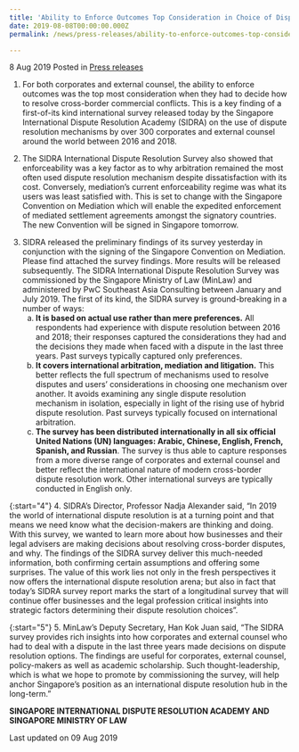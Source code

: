 ```yaml
---
title: 'Ability to Enforce Outcomes Top Consideration in Choice of Dispute Resolution Mechanism'
date: 2019-08-08T00:00:00.000Z
permalink: /news/press-releases/ability-to-enforce-outcomes-top-consideration-in-choice-of-dispute-resolution-mechanism/

---
```



8 Aug 2019 Posted in [Press releases](/news/press-releases)

1. For both corporates and external counsel, the ability to enforce outcomes was the top most consideration when they had to decide how to resolve cross-border commercial conflicts. This is a key finding of a first-of-its kind international survey released today by the Singapore International Dispute Resolution Academy (SIDRA) on the use of dispute resolution mechanisms by over 300 corporates and external counsel around the world between 2016 and 2018.
 
2. The SIDRA International Dispute Resolution Survey also showed that enforceability was a key factor as to why arbitration remained the most often used dispute resolution mechanism despite dissatisfaction with its cost. Conversely, mediation’s current enforceability regime was what its users was least satisfied with. This is set to change with the Singapore Convention on Mediation which will enable the expedited enforcement of mediated settlement agreements amongst the signatory countries. The new Convention will be signed in Singapore tomorrow.

<ol start="3">
<li> SIDRA released the preliminary findings of its survey yesterday in conjunction with the signing of the Singapore Convention on Mediation. Please find attached the survey findings. More results will be released subsequently. The SIDRA International Dispute Resolution Survey was commissioned by the Singapore Ministry of Law (MinLaw) and administered by PwC Southeast Asia Consulting between January and July 2019. The first of its kind, the SIDRA survey is ground-breaking in a number of ways:
<ol style="list-style-type: lower-alpha">
<li> <strong>It is based on actual use rather than mere preferences.</strong> All respondents had experience with dispute resolution between 2016 and 2018; their responses captured the considerations they had and the decisions they made when faced with a dispute in the last three years. Past surveys typically captured only preferences. </li>
<li> <strong>It covers international arbitration, mediation and litigation.</strong> This better reflects the full spectrum of mechanisms used to resolve disputes and users’ considerations in choosing one mechanism over another. It avoids examining any single dispute resolution mechanism in isolation, especially in light of the rising use of hybrid dispute resolution. Past surveys typically focused on international arbitration. </li>  
<li><strong>The survey has been distributed internationally in all six official United Nations (UN) languages: Arabic, Chinese, English, French, Spanish, and Russian</strong>. The survey is thus able to capture responses from a more diverse range of corporates and external counsel and better reflect the international nature of modern cross-border dispute resolution work. Other international surveys are typically conducted in English only. </li>

</ol>

</li>
</ol>

{:start="4"}
4. SIDRA’s Director, Professor Nadja Alexander said, “In 2019 the world of international dispute resolution is at a turning point and that means we need know what the decision-makers are thinking and doing. With this survey, we wanted to learn more about how businesses and their legal advisers are making decisions about resolving cross-border disputes, and why. The findings of the SIDRA survey deliver this much-needed information, both confirming certain assumptions and offering some surprises.  The value of this work lies not only in the fresh perspectives it now offers the international dispute resolution arena; but also in fact that today’s SIDRA survey report marks the start of a longitudinal survey that will continue offer businesses and the legal profession critical insights into strategic factors determining their dispute resolution choices”.

{:start="5"}
5. MinLaw’s Deputy Secretary, Han Kok Juan said, “The SIDRA survey provides rich insights into how corporates and external counsel who had to deal with a dispute in the last three years made decisions on dispute resolution options. The findings are useful for corporates, external counsel, policy-makers as well as academic scholarship. Such thought-leadership, which is what we hope to promote by commissioning the survey, will help anchor Singapore’s position as an international dispute resolution hub in the long-term.” 



**SINGAPORE INTERNATIONAL DISPUTE RESOLUTION ACADEMY AND**  
**SINGAPORE MINISTRY OF LAW**


<p class="right-side-updated">Last updated on 09 Aug 2019</p> 


